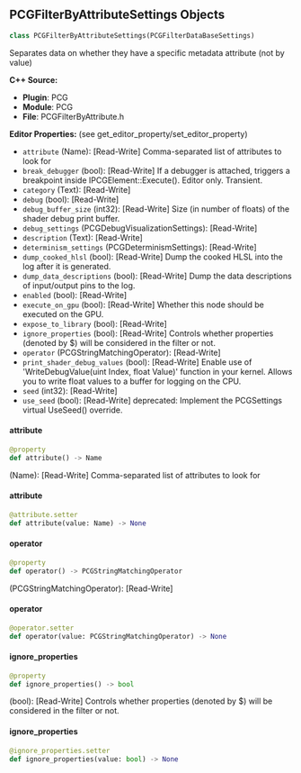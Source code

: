 ## PCGFilterByAttributeSettings Objects

```python
class PCGFilterByAttributeSettings(PCGFilterDataBaseSettings)
```

Separates data on whether they have a specific metadata attribute (not by value)

**C++ Source:**

- **Plugin**: PCG
- **Module**: PCG
- **File**: PCGFilterByAttribute.h

**Editor Properties:** (see get_editor_property/set_editor_property)

- ``attribute`` (Name):  [Read-Write] Comma-separated list of attributes to look for
- ``break_debugger`` (bool):  [Read-Write] If a debugger is attached, triggers a breakpoint inside IPCGElement::Execute(). Editor only. Transient.
- ``category`` (Text):  [Read-Write]
- ``debug`` (bool):  [Read-Write]
- ``debug_buffer_size`` (int32):  [Read-Write] Size (in number of floats) of the shader debug print buffer.
- ``debug_settings`` (PCGDebugVisualizationSettings):  [Read-Write]
- ``description`` (Text):  [Read-Write]
- ``determinism_settings`` (PCGDeterminismSettings):  [Read-Write]
- ``dump_cooked_hlsl`` (bool):  [Read-Write] Dump the cooked HLSL into the log after it is generated.
- ``dump_data_descriptions`` (bool):  [Read-Write] Dump the data descriptions of input/output pins to the log.
- ``enabled`` (bool):  [Read-Write]
- ``execute_on_gpu`` (bool):  [Read-Write] Whether this node should be executed on the GPU.
- ``expose_to_library`` (bool):  [Read-Write]
- ``ignore_properties`` (bool):  [Read-Write] Controls whether properties (denoted by $) will be considered in the filter or not.
- ``operator`` (PCGStringMatchingOperator):  [Read-Write]
- ``print_shader_debug_values`` (bool):  [Read-Write] Enable use of 'WriteDebugValue(uint Index, float Value)' function in your kernel. Allows you to write float values to a buffer for logging on the CPU.
- ``seed`` (int32):  [Read-Write]
- ``use_seed`` (bool):  [Read-Write]
  deprecated: Implement the PCGSettings virtual UseSeed() override.

<a id="unreal.PCGFilterByAttributeSettings.attribute"></a>

#### attribute

```python
@property
def attribute() -> Name
```

(Name):  [Read-Write] Comma-separated list of attributes to look for

<a id="unreal.PCGFilterByAttributeSettings.attribute"></a>

#### attribute

```python
@attribute.setter
def attribute(value: Name) -> None
```

<a id="unreal.PCGFilterByAttributeSettings.operator"></a>

#### operator

```python
@property
def operator() -> PCGStringMatchingOperator
```

(PCGStringMatchingOperator):  [Read-Write]

<a id="unreal.PCGFilterByAttributeSettings.operator"></a>

#### operator

```python
@operator.setter
def operator(value: PCGStringMatchingOperator) -> None
```

<a id="unreal.PCGFilterByAttributeSettings.ignore_properties"></a>

#### ignore_properties

```python
@property
def ignore_properties() -> bool
```

(bool):  [Read-Write] Controls whether properties (denoted by $) will be considered in the filter or not.

<a id="unreal.PCGFilterByAttributeSettings.ignore_properties"></a>

#### ignore_properties

```python
@ignore_properties.setter
def ignore_properties(value: bool) -> None
```

<a id="unreal.PCGFilterElementsByIndexSettings"></a>